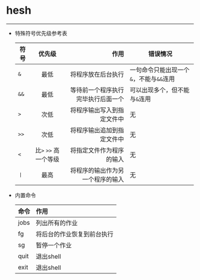 # hesh

***

* 特殊符号优先级参考表


    符号|优先级|作用|错误情况
    ----|:----:|---:|---
    `&`   |最低  |将程序放在后台执行|一句命令只能出现一个`&`，不能与`&&`连用
    `&&`  |最低  |等待前一个程序执行完毕执行后面一个|可以出现多个，但不能与`&`连用
    `>`   |次低  |将程序输出写入到指定文件中|无
    `>>`  |次低  |将程序输出追加到指定文件中|无
    `<`   |比`>` `>>` 高一个等级|将指定文件作为程序的输入|无
     `丨`|最高|将程序的输出作为另一个程序的输入|无

* 内置命令

    命令|作用
    ----|:---
    jobs|列出所有的作业
    fg|将后台的作业恢复到前台执行 
    sg|暂停一个作业
    quit|退出shell
    exit|退出shell
